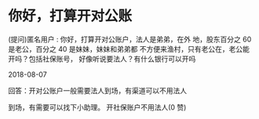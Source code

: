 # 你好，打算开对公账

(提问)匿名用户 : 你好，打算开对公账户，法人是弟弟，在外 地，股东百分之 60 是老公，百分之 40 是妹妹，妹妹和弟弟都 不方便来渔村，只有老公在，老公能开吗？包括社保账号， 好像听说要法人？有什么银行可以开吗

2018-08-07

回答：开对公账户一般需要法人到场，有渠道可以不用法人

到场，有需要可以找下小助理。 开社保账户不用法人(0 赞)